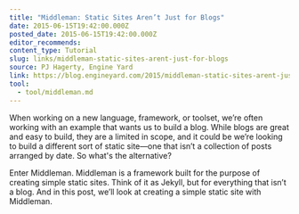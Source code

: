 ```yaml
---
title: "Middleman: Static Sites Aren’t Just for Blogs"
date: 2015-06-15T19:42:00.000Z
posted_date: 2015-06-15T19:42:00.000Z
editor_recommends:
content_type: Tutorial
slug: links/middleman-static-sites-arent-just-for-blogs
source: PJ Hagerty, Engine Yard
link: https://blog.engineyard.com/2015/middleman-static-sites-arent-just-for-blogs/
tool:
  - tool/middleman.md
---
```

When working on a new language, framework, or toolset, we’re often working with an example that wants us to build a blog. While blogs are great and easy to build, they are a limited in scope, and it could be we’re looking to build a different sort of static site—one that isn’t a collection of posts arranged by date. So what's the alternative?

Enter Middleman. Middleman is a framework built for the purpose of creating simple static sites. Think of it as Jekyll, but for everything that isn’t a blog. And in this post, we’ll look at creating a simple static site with Middleman.
